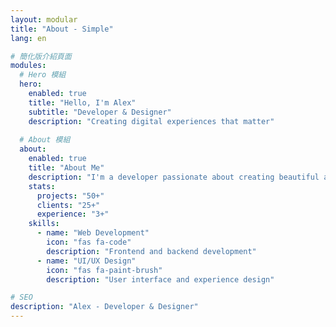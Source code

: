```yaml
---
layout: modular
title: "About - Simple"
lang: en

# 簡化版介紹頁面
modules:
  # Hero 模組
  hero:
    enabled: true
    title: "Hello, I'm Alex"
    subtitle: "Developer & Designer"
    description: "Creating digital experiences that matter"
  
  # About 模組
  about:
    enabled: true
    title: "About Me"
    description: "I'm a developer passionate about creating beautiful and functional digital solutions."
    stats:
      projects: "50+"
      clients: "25+"
      experience: "3+"
    skills:
      - name: "Web Development"
        icon: "fas fa-code"
        description: "Frontend and backend development"
      - name: "UI/UX Design"
        icon: "fas fa-paint-brush"
        description: "User interface and experience design"

# SEO
description: "Alex - Developer & Designer"
---
```


<!-- 簡化版介紹頁面 --> 